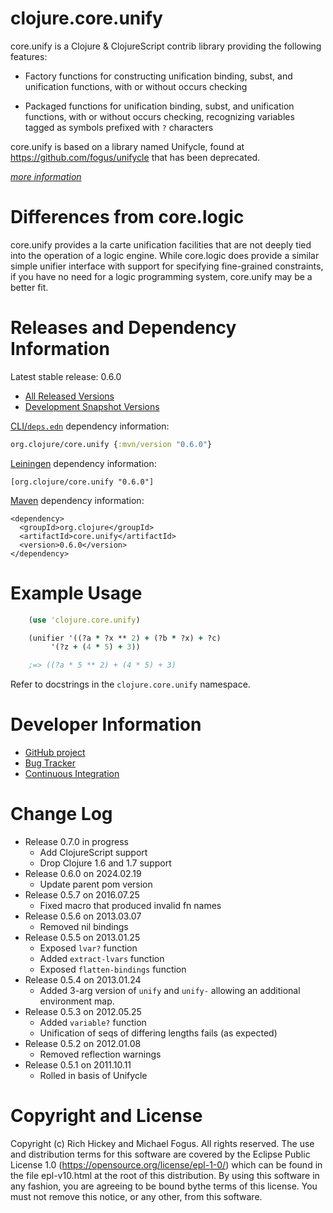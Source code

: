 clojure.core.unify
========================================

core.unify is a Clojure & ClojureScript contrib library providing the following features:

* Factory functions for constructing unification binding, subst, and unification functions, with or without occurs checking

* Packaged functions for unification binding, subst, and unification functions, with or without occurs checking, recognizing variables tagged as symbols prefixed with `?` characters

core.unify is based on a library named Unifycle, found at https://github.com/fogus/unifycle that has been deprecated.

*[more information](https://fogus.me/fun/unifycle)*

Differences from core.logic
===========================

core.unify provides a la carte unification facilities that are not deeply tied into the operation of a logic engine. While core.logic does provide a similar simple unifier interface with support for specifying fine-grained constraints, if you have no need for a logic programming system, core.unify may be a better fit.

Releases and Dependency Information
========================================

Latest stable release: 0.6.0

* [All Released Versions](https://search.maven.org/#search%7Cgav%7C1%7Cg%3A%22org.clojure%22%20AND%20a%3A%22core.unify%22)
* [Development Snapshot Versions](https://oss.sonatype.org/index.html#nexus-search;gav~org.clojure~core.unify~~~)

[CLI/`deps.edn`](https://clojure.org/reference/deps_and_cli) dependency information:
```clojure
org.clojure/core.unify {:mvn/version "0.6.0"}
```

[Leiningen](https://github.com/technomancy/leiningen) dependency information:

    [org.clojure/core.unify "0.6.0"]

[Maven](https://maven.apache.org/) dependency information:

    <dependency>
      <groupId>org.clojure</groupId>
      <artifactId>core.unify</artifactId>
      <version>0.6.0</version>
    </dependency>



Example Usage
========================================

```clojure
    (use 'clojure.core.unify)

    (unifier '((?a * ?x ** 2) + (?b * ?x) + ?c)
         '(?z + (4 * 5) + 3))

    ;=> ((?a * 5 ** 2) + (4 * 5) + 3)
```

Refer to docstrings in the `clojure.core.unify` namespace.



Developer Information
========================================

* [GitHub project](https://github.com/clojure/core.unify)
* [Bug Tracker](https://clojure.atlassian.net/browse/UNIFY)
* [Continuous Integration](https://github.com/clojure/core.unify/actions/workflows/test.yml)


Change Log
====================

* Release 0.7.0 in progress
  - Add ClojureScript support
  - Drop Clojure 1.6 and 1.7 support
* Release 0.6.0 on 2024.02.19
  - Update parent pom version
* Release 0.5.7 on 2016.07.25
  - Fixed macro that produced invalid fn names
* Release 0.5.6 on 2013.03.07
  - Removed nil bindings
* Release 0.5.5 on 2013.01.25
  - Exposed `lvar?` function
  - Added `extract-lvars` function
  - Exposed `flatten-bindings` function
* Release 0.5.4 on 2013.01.24
  - Added 3-arg version of `unify` and `unify-` allowing an
    additional environment map.
* Release 0.5.3 on 2012.05.25
  - Added `variable?` function
  - Unification of seqs of differing lengths fails (as expected)
* Release 0.5.2 on 2012.01.08
  - Removed reflection warnings
* Release 0.5.1 on 2011.10.11
  - Rolled in basis of Unifycle


Copyright and License
========================================

Copyright (c) Rich Hickey and Michael Fogus. All rights reserved.  The use and distribution terms for this software are covered by the Eclipse Public License 1.0 (https://opensource.org/license/epl-1-0/) which can be found in the file epl-v10.html at the root of this distribution. By using this software in any fashion, you are agreeing to be bound bythe terms of this license.  You must not remove this notice, or any other, from this software.
